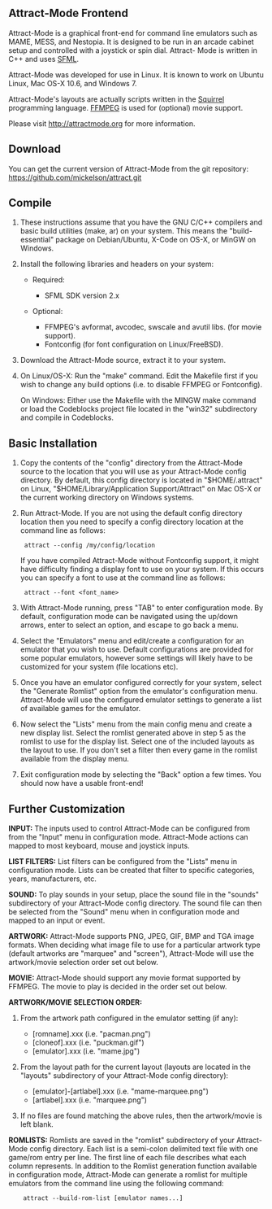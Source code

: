 Attract-Mode Frontend
---------------------

Attract-Mode is a graphical front-end for command line emulators such 
as MAME, MESS, and Nestopia.  It is designed to be run in an arcade 
cabinet setup and controlled with a joystick or spin dial.  Attract-
Mode is written in C++ and uses [SFML][].  

Attract-Mode was developed for use in Linux.  It is known to work 
on Ubuntu Linux, Mac OS-X 10.6, and Windows 7.

Attract-Mode's layouts are actually scripts written in the [Squirrel][]
programming language. [FFMPEG][] is used for (optional) movie support.

Please visit <http://attractmode.org> for more information.

Download 
--------

You can get the current version of Attract-Mode from the git 
repository: <https://github.com/mickelson/attract.git>

Compile
-------

1. These instructions assume that you have the GNU C/C++ compilers and 
basic build utilities (make, ar) on your system.  This means the "build-
essential" package on Debian/Ubuntu, X-Code on OS-X, or MinGW on Windows. 

2. Install the following libraries and headers on your system:

   * Required:
      - SFML SDK version 2.x 

   * Optional:
      - FFMPEG's avformat, avcodec, swscale and avutil libs.
     	(for movie support).
      - Fontconfig (for font configuration on Linux/FreeBSD).

3. Download the Attract-Mode source, extract it to your system.

4. On Linux/OS-X: Run the "make" command.  Edit the Makefile first if you 
wish to change any build options  (i.e. to disable FFMPEG or Fontconfig).  

	On Windows: Either use the Makefile with the MINGW make command or load
the Codeblocks project file located in the "win32" subdirectory and 
compile in Codeblocks.

Basic Installation
------------------

1. Copy the contents of the "config" directory from the Attract-Mode 
source to the location that you will use as your Attract-Mode config
directory.  By default, this config directory is located in "$HOME/.attract" 
on Linux, "$HOME/Library/Application Support/Attract" on Mac OS-X or the 
current working directory on Windows systems.

2. Run Attract-Mode.  If you are not using the default config directory
location then you need to specify a config directory location at the command 
line as follows:

		attract --config /my/config/location

	If you have compiled Attract-Mode without Fontconfig support, it might
have difficulty finding a display font to use on your system.  If this
occurs you can specify a font to use at the command line as follows: 

		attract --font <font_name>

3. With Attract-Mode running, press "TAB" to enter configuration mode.
By default, configuration mode can be navigated using the up/down arrows,
enter to select an option, and escape to go back a menu.

4. Select the "Emulators" menu and edit/create a configuration for 
an emulator that you wish to use.  Default configurations are provided 
for some popular emulators, however some settings will likely have to be 
customized for your system (file locations etc).

5. Once you have an emulator configured correctly for your system, 
select the "Generate Romlist" option from the emulator's configuration 
menu.  Attract-Mode will use the configured emulator settings to 
generate a list of available games for the emulator.

6. Now select the "Lists" menu from the main config menu and create a new 
display list.  Select the romlist generated above in step 5 as the romlist 
to use for the display list.  Select one of the included layouts as the 
layout to use.  If you don't set a filter then every game in the romlist 
available from the display menu.

7.  Exit configuration mode by selecting the "Back" option a few times. 
You should now have a usable front-end! 

Further Customization
---------------------

**INPUT:** The inputs used to control Attract-Mode can be configured from
from the "Input" menu in configuration mode.  Attract-Mode actions can
mapped to most keyboard, mouse and joystick inputs.

**LIST FILTERS:** List filters can be configured from the "Lists" menu 
in configuration mode. Lists can be created that filter to specific 
categories, years, manufacturers, etc.

**SOUND:** To play sounds in your setup, place the sound file in the "sounds" 
subdirectory of your Attract-Mode config directory.  The sound file can 
then be selected from the "Sound" menu when in configuration mode and mapped
to an input or event.

**ARTWORK:** Attract-Mode supports PNG, JPEG, GIF, BMP and TGA image formats.
When deciding what image file to use for a particular artwork type
(default artworks are "marquee" and "screen"), Attract-Mode will use the
artwork/movie selection order set out below.

**MOVIE:** Attract-Mode should support any movie format supported by FFMPEG.
The movie to play is decided in the order set out below.

**ARTWORK/MOVIE SELECTION ORDER:**

1. From the artwork path configured in the emulator setting (if any):

   * [romname].xxx  (i.e. "pacman.png")  
   * [cloneof].xxx  (i.e. "puckman.gif")  
   * [emulator].xxx (i.e. "mame.jpg")  

2. From the layout path for the current layout (layouts are located in
the "layouts" subdirectory of your Attract-Mode config directory):

   * [emulator]-[artlabel].xxx  (i.e. "mame-marquee.png")  
   * [artlabel].xxx  (i.e. "marquee.png")  

3. If no files are found matching the above rules, then the artwork/movie 
is left blank.

**ROMLISTS:** Romlists are saved in the "romlist" subdirectory of your 
Attract-Mode config directory.  Each list is a semi-colon delimited text 
file with one game/rom entry per line. The first line of each file 
describes what each column represents.  In addition to the Romlist 
generation function available in configuration mode, Attract-Mode can 
generate a romlist for multiple emulators from the command line using the 
following command: 

		attract --build-rom-list [emulator names...]

[SFML]: http://www.sfml-dev.org
[SQUIRREL]: http://www.squirrel-lang.org
[FFMPEG]: http://www.ffmpeg.org
